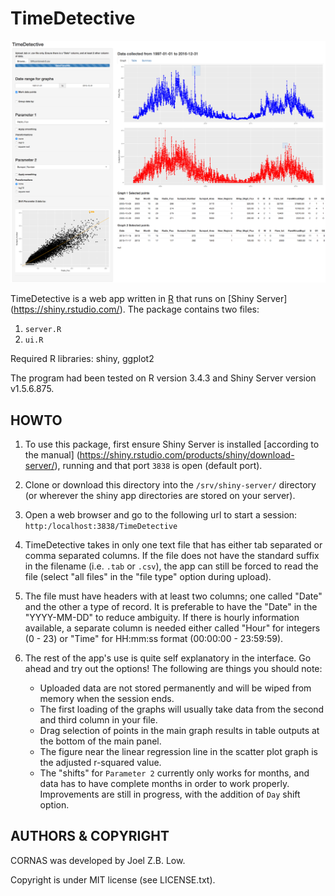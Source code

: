 # TimeDetective #

![TimeDetective](example1screen.png "TimeDetective example")

TimeDetective is a web app written in [R](https://www.r-project.org/) that runs on [Shiny Server] (https://shiny.rstudio.com/). The package contains two files:

1. `server.R`
2. `ui.R`
	
Required R libraries: shiny, ggplot2

The program had been tested on R version 3.4.3 and Shiny Server version v1.5.6.875.



## HOWTO ##
1. To use this package, first ensure Shiny Server is installed [according to the manual] (https://shiny.rstudio.com/products/shiny/download-server/), running and that port `3838` is open (default port).

2. Clone or download this directory into the `/srv/shiny-server/` directory (or wherever the shiny app directories are stored on your server).

3. Open a web browser and go to the following url to start a session:
		`http:/localhost:3838/TimeDetective`

4. TimeDetective takes in only one text file that has either tab separated or comma separated columns. If the file does not have the standard suffix in the filename (i.e. `.tab` or `.csv`), the app can still be forced to read the file (select "all files" in the "file type" option during upload). 

5. The file must have headers with at least two columns; one called "Date" and the other a type of record. It is preferable to have the "Date" in the "YYYY-MM-DD" to reduce ambiguity. If there is hourly information available, a separate column is needed either called "Hour" for integers (0 - 23) or "Time" for HH:mm:ss format (00:00:00 - 23:59:59).

6. The rest of the app's use is quite self explanatory in the interface. Go ahead and try out the options! The following are things you should note:
	+ Uploaded data are not stored permanently and will be wiped from memory when the session ends.
	+ The first loading of the graphs will usually take data from the second and third column in your file.
	+ Drag selection of points in the main graph results in table outputs at the bottom of the main panel.
	+ The figure near the linear regression line in the scatter plot graph is the adjusted r-squared value.
	+ The "shifts" for `Parameter 2` currently only works for months, and data has to have complete months in order to work properly. Improvements are still in progress, with the addition of `Day` shift option.



## AUTHORS & COPYRIGHT ##
CORNAS was developed by Joel Z.B. Low.

Copyright is under MIT license (see LICENSE.txt).
